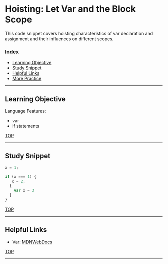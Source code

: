 # Hoisting: Let Var and the Block Scope

This code snippet covers hoisting characteristics of var declaration and assignment and their influences on different scopes.

### Index
* [Learning Objective](#learning-objective)
* [Study Snippet](#study-snippet)
* [Helpful Links](#helpful-links)
* [More Practice](https://elewa-academy.github.io/12345-345)

___

## Learning Objective

Language Features:
* var 
* if statements

[TOP](#index)

___
 
## Study Snippet

```js
x = 1;

if (x === 1) {
   x = 2;
  {
    var x = 3
  }
}

```
[TOP](#index)

___

## Helpful Links
* Var: [MDNWebDocs](https://developer.mozilla.org/en-US/docs/Web/JavaScript/Reference/Statements/var)

[TOP](#index)



___
